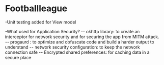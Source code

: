 # Footballleague


-Unit testing added for View model

-What used for Application Security? 
-- okhttp library: to create an interceptor for network security and for securing the app from MITM attack. 
-- progaurd : to optimize and obfuscate code and build a harder output to understand
-- network security configuration: to keep the network connection safe
-- Encrypted shared preferences: for caching data in a secure place

    
